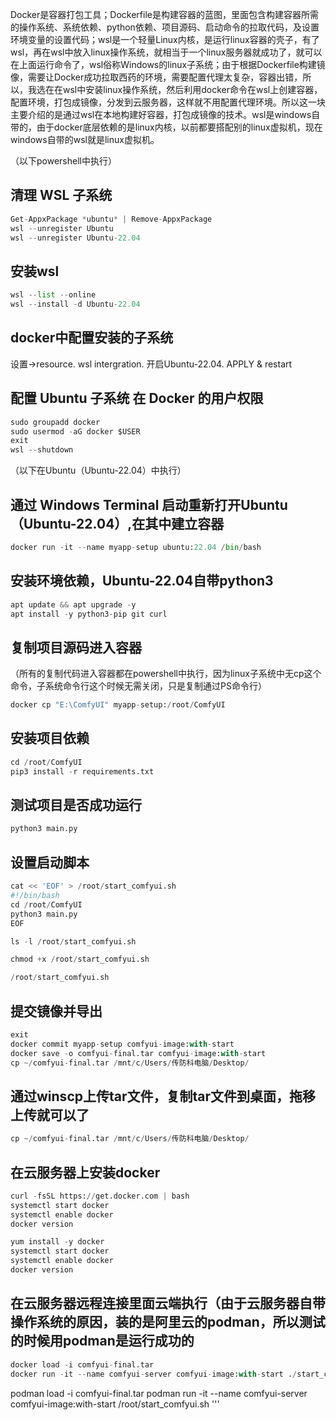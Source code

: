 Docker是容器打包工具；Dockerfile是构建容器的蓝图，里面包含构建容器所需的操作系统、系统依赖、python依赖、项目源码、启动命令的拉取代码，及设置环境变量的设置代码；wsl是一个轻量Linux内核，是运行linux容器的壳子，有了wsl，再在wsl中放入linux操作系统，就相当于一个linux服务器就成功了，就可以在上面运行命令了，wsl俗称Windows的linux子系统；由于根据Dockerfile构建镜像，需要让Docker成功拉取西药的环境，需要配置代理太复杂，容器出错，所以，我选在在wsl中安装linux操作系统，然后利用docker命令在wsl上创建容器，配置环境，打包成镜像，分发到云服务器，这样就不用配置代理环境。所以这一块主要介绍的是通过wsl在本地构建好容器，打包成镜像的技术。wsl是windows自带的，由于docker底层依赖的是linux内核，以前都要搭配别的linux虚拟机，现在windows自带的wsl就是linux虚拟机。

（以下powershell中执行）
## 清理 WSL 子系统
```python
Get-AppxPackage *ubuntu* | Remove-AppxPackage
wsl --unregister Ubuntu
wsl --unregister Ubuntu-22.04
```

## 安装wsl
```python
wsl --list --online
wsl --install -d Ubuntu-22.04
```

## docker中配置安装的子系统
设置→resource. wsl intergration. 开启Ubuntu-22.04. APPLY & restart

## 配置 Ubuntu 子系统 在 Docker 的用户权限
```python
sudo groupadd docker
sudo usermod -aG docker $USER
exit
wsl --shutdown
```

（以下在Ubuntu（Ubuntu-22.04）中执行）
## 通过 Windows Terminal 启动重新打开Ubuntu（Ubuntu-22.04）,在其中建立容器
```python
docker run -it --name myapp-setup ubuntu:22.04 /bin/bash
```

## 安装环境依赖，Ubuntu-22.04自带python3
```python
apt update && apt upgrade -y
apt install -y python3-pip git curl
```

## 复制项目源码进入容器
（所有的复制代码进入容器都在powershell中执行，因为linux子系统中无cp这个命令，子系统命令行这个时候无需关闭，只是复制通过PS命令行）
```python
docker cp "E:\ComfyUI" myapp-setup:/root/ComfyUI
```

## 安装项目依赖
```python
cd /root/ComfyUI
pip3 install -r requirements.txt
```

## 测试项目是否成功运行
```python
python3 main.py
```

## 设置启动脚本
```python
cat << 'EOF' > /root/start_comfyui.sh
#!/bin/bash
cd /root/ComfyUI
python3 main.py
EOF

ls -l /root/start_comfyui.sh

chmod +x /root/start_comfyui.sh

/root/start_comfyui.sh
```

## 提交镜像并导出
```python
exit
docker commit myapp-setup comfyui-image:with-start
docker save -o comfyui-final.tar comfyui-image:with-start
cp ~/comfyui-final.tar /mnt/c/Users/传防科电脑/Desktop/
```

## 通过winscp上传tar文件，复制tar文件到桌面，拖移上传就可以了
```python
cp ~/comfyui-final.tar /mnt/c/Users/传防科电脑/Desktop/
```

## 在云服务器上安装docker
```python
curl -fsSL https://get.docker.com | bash
systemctl start docker
systemctl enable docker
docker version

yum install -y docker
systemctl start docker
systemctl enable docker
docker version
```

## 在云服务器远程连接里面云端执行（由于云服务器自带操作系统的原因，装的是阿里云的podman，所以测试的时候用podman是运行成功的
```python
docker load -i comfyui-final.tar
docker run -it --name comfyui-server comfyui-image:with-start ./start_comfyui.sh
```

podman load -i comfyui-final.tar
podman run -it --name comfyui-server comfyui-image:with-start /root/start_comfyui.sh
'''
